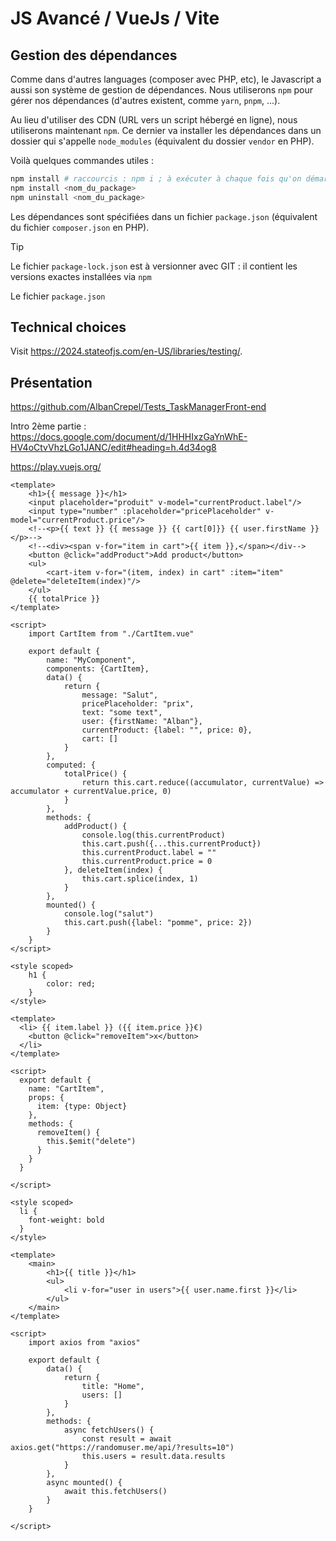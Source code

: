# JS Avancé / VueJs / Vite

## Gestion des dépendances

Comme dans d'autres languages (composer avec PHP, etc), le Javascript a aussi son système de gestion de dépendances.
Nous utiliserons `npm` pour gérer nos dépendances (d'autres existent, comme `yarn`, `pnpm`, ...).

Au lieu d'utiliser des CDN (URL vers un script hébergé en ligne), nous utiliserons maintenant `npm`.
Ce dernier va installer les dépendances dans un dossier qui s'appelle `node_modules` (équivalent du dossier `vendor` en PHP).

Voilà quelques commandes utiles :

```bash
npm install # raccourcis : npm i ; à exécuter à chaque fois qu'on démarre 
npm install <nom_du_package>
npm uninstall <nom_du_package>
```

Les dépendances sont spécifiées dans un fichier `package.json` (équivalent du fichier `composer.json` en PHP).

> [!TIP]
> Le fichier `package-lock.json` est à versionner avec GIT : il contient les versions exactes installées via `npm`

Le fichier `package.json`

## Technical choices

Visit https://2024.stateofjs.com/en-US/libraries/testing/.

## Présentation 

https://github.com/AlbanCrepel/Tests_TaskManagerFront-end

Intro 2ème partie : https://docs.google.com/document/d/1HHHIxzGaYnWhE-HV4oCtvVhzLGo1JANC/edit#heading=h.4d34og8

https://play.vuejs.org/

```vue
<template>
    <h1>{{ message }}</h1> 
    <input placeholder="produit" v-model="currentProduct.label"/>
    <input type="number" :placeholder="pricePlaceholder" v-model="currentProduct.price"/>
    <!--<p>{{ text }} {{ message }} {{ cart[0]}} {{ user.firstName }}</p>-->
    <!--<div><span v-for="item in cart">{{ item }},</span></div-->
    <button @click="addProduct">Add product</button>
    <ul>
        <cart-item v-for="(item, index) in cart" :item="item" @delete="deleteItem(index)"/>
    </ul>
    {{ totalPrice }}
</template>

<script>
    import CartItem from "./CartItem.vue"

    export default {
        name: "MyComponent",
        components: {CartItem},
        data() {
            return {
                message: "Salut",
                pricePlaceholder: "prix",
                text: "some text",
                user: {firstName: "Alban"},
                currentProduct: {label: "", price: 0},
                cart: []
            }
        },
        computed: {
            totalPrice() {
                return this.cart.reduce((accumulator, currentValue) => accumulator + currentValue.price, 0)
            }
        },
        methods: {
            addProduct() {
                console.log(this.currentProduct)
                this.cart.push({...this.currentProduct})
                this.currentProduct.label = ""
                this.currentProduct.price = 0
            }, deleteItem(index) {
                this.cart.splice(index, 1)
            }
        },
        mounted() {
            console.log("salut")
            this.cart.push({label: "pomme", price: 2})
        }
    }
</script>

<style scoped>
    h1 {
        color: red;
    }
</style>
```


```vue
<template>
  <li> {{ item.label }} ({{ item.price }}€)
    <button @click="removeItem">x</button>
  </li>
</template>

<script>
  export default {
    name: "CartItem",
    props: {
      item: {type: Object}
    },
    methods: {
      removeItem() {
        this.$emit("delete")
      }
    }
  }

</script>

<style scoped>
  li {
    font-weight: bold
  }
</style>
```



```vue
<template>
    <main>
        <h1>{{ title }}</h1>
        <ul>
            <li v-for="user in users">{{ user.name.first }}</li>
        </ul>
    </main>
</template>

<script>
    import axios from "axios"

    export default {
        data() {
            return {
                title: "Home", 
                users: []
            }
        },
        methods: {
            async fetchUsers() {
                const result = await axios.get("https://randomuser.me/api/?results=10")
                this.users = result.data.results
            }
        },
        async mounted() {
            await this.fetchUsers()
        }
    } 

</script>
```
